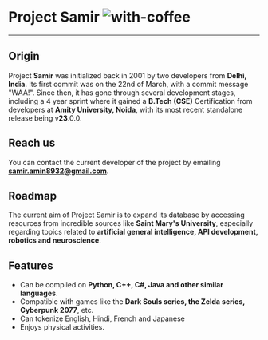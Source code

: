 # **Project Samir** ![with-coffee](https://img.shields.io/badge/powered%20by-%E2%98%95%EF%B8%8F%20coffee-orange.svg)
***

## Origin
Project **Samir** was initialized back in 2001 by two developers from **Delhi, India**. Its first commit was on the 22nd of March, with a commit message "WAA!". Since then, it has gone through several development stages, including a 4 year sprint where it gained a **B.Tech (CSE)** Certification from developers at **Amity University, Noida**, with its most recent standalone release being v**23**.0.0.

## Reach us
You can contact the current developer of the project by emailing **samir.amin8932@gmail.com**. 

## Roadmap
The current aim of Project Samir is to expand its database by accessing resources from incredible sources like **Saint Mary's University**, especially regarding topics related to **artificial general intelligence, API development, robotics and neuroscience**. 

## Features
- Can be compiled on **Python, C++, C#, Java and other similar languages**.
- Compatible with games like the **Dark Souls series, the Zelda series, Cyberpunk 2077**, etc.
- Can tokenize English, Hindi, French and Japanese
- Enjoys physical activities.
